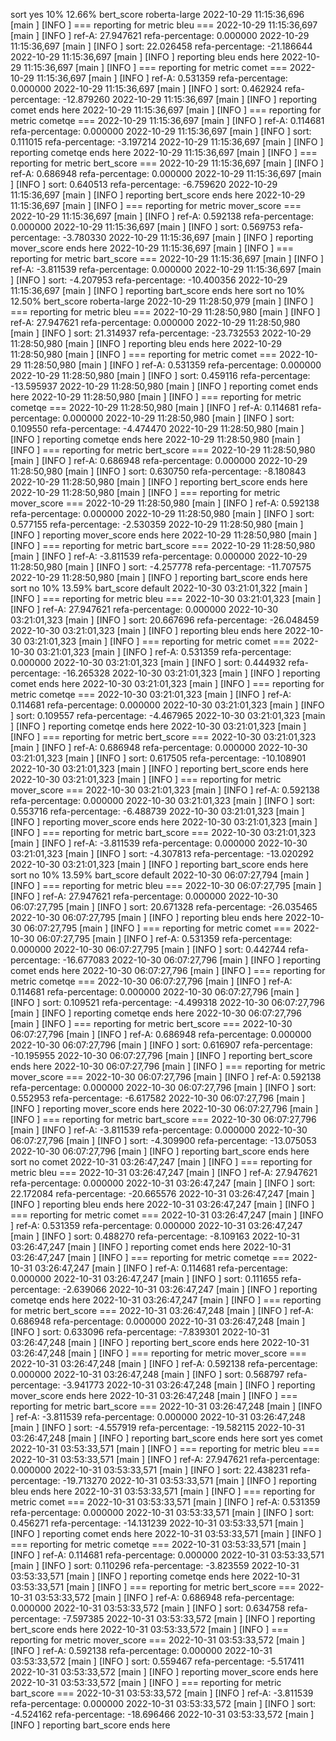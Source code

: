 sort yes 10% 12.66% bert_score roberta-large
2022-10-29 11:15:36,696 [main           ] [INFO ]  === reporting for metric bleu ===
2022-10-29 11:15:36,697 [main           ] [INFO ]  ref-A: 27.947621 refa-percentage: 0.000000
2022-10-29 11:15:36,697 [main           ] [INFO ]  sort: 22.026458 refa-percentage: -21.186644
2022-10-29 11:15:36,697 [main           ] [INFO ]  reporting bleu ends here
2022-10-29 11:15:36,697 [main           ] [INFO ]  === reporting for metric comet ===
2022-10-29 11:15:36,697 [main           ] [INFO ]  ref-A: 0.531359 refa-percentage: 0.000000
2022-10-29 11:15:36,697 [main           ] [INFO ]  sort: 0.462924 refa-percentage: -12.879260
2022-10-29 11:15:36,697 [main           ] [INFO ]  reporting comet ends here
2022-10-29 11:15:36,697 [main           ] [INFO ]  === reporting for metric cometqe ===
2022-10-29 11:15:36,697 [main           ] [INFO ]  ref-A: 0.114681 refa-percentage: 0.000000
2022-10-29 11:15:36,697 [main           ] [INFO ]  sort: 0.111015 refa-percentage: -3.197214
2022-10-29 11:15:36,697 [main           ] [INFO ]  reporting cometqe ends here
2022-10-29 11:15:36,697 [main           ] [INFO ]  === reporting for metric bert_score ===
2022-10-29 11:15:36,697 [main           ] [INFO ]  ref-A: 0.686948 refa-percentage: 0.000000
2022-10-29 11:15:36,697 [main           ] [INFO ]  sort: 0.640513 refa-percentage: -6.759620
2022-10-29 11:15:36,697 [main           ] [INFO ]  reporting bert_score ends here
2022-10-29 11:15:36,697 [main           ] [INFO ]  === reporting for metric mover_score ===
2022-10-29 11:15:36,697 [main           ] [INFO ]  ref-A: 0.592138 refa-percentage: 0.000000
2022-10-29 11:15:36,697 [main           ] [INFO ]  sort: 0.569753 refa-percentage: -3.780330
2022-10-29 11:15:36,697 [main           ] [INFO ]  reporting mover_score ends here
2022-10-29 11:15:36,697 [main           ] [INFO ]  === reporting for metric bart_score ===
2022-10-29 11:15:36,697 [main           ] [INFO ]  ref-A: -3.811539 refa-percentage: 0.000000
2022-10-29 11:15:36,697 [main           ] [INFO ]  sort: -4.207953 refa-percentage: -10.400356
2022-10-29 11:15:36,697 [main           ] [INFO ]  reporting bart_score ends here
sort no 10% 12.50% bert_score roberta-large
2022-10-29 11:28:50,979 [main           ] [INFO ]  === reporting for metric bleu ===
2022-10-29 11:28:50,980 [main           ] [INFO ]  ref-A: 27.947621 refa-percentage: 0.000000
2022-10-29 11:28:50,980 [main           ] [INFO ]  sort: 21.314937 refa-percentage: -23.732553
2022-10-29 11:28:50,980 [main           ] [INFO ]  reporting bleu ends here
2022-10-29 11:28:50,980 [main           ] [INFO ]  === reporting for metric comet ===
2022-10-29 11:28:50,980 [main           ] [INFO ]  ref-A: 0.531359 refa-percentage: 0.000000
2022-10-29 11:28:50,980 [main           ] [INFO ]  sort: 0.459116 refa-percentage: -13.595937
2022-10-29 11:28:50,980 [main           ] [INFO ]  reporting comet ends here
2022-10-29 11:28:50,980 [main           ] [INFO ]  === reporting for metric cometqe ===
2022-10-29 11:28:50,980 [main           ] [INFO ]  ref-A: 0.114681 refa-percentage: 0.000000
2022-10-29 11:28:50,980 [main           ] [INFO ]  sort: 0.109550 refa-percentage: -4.474470
2022-10-29 11:28:50,980 [main           ] [INFO ]  reporting cometqe ends here
2022-10-29 11:28:50,980 [main           ] [INFO ]  === reporting for metric bert_score ===
2022-10-29 11:28:50,980 [main           ] [INFO ]  ref-A: 0.686948 refa-percentage: 0.000000
2022-10-29 11:28:50,980 [main           ] [INFO ]  sort: 0.630750 refa-percentage: -8.180843
2022-10-29 11:28:50,980 [main           ] [INFO ]  reporting bert_score ends here
2022-10-29 11:28:50,980 [main           ] [INFO ]  === reporting for metric mover_score ===
2022-10-29 11:28:50,980 [main           ] [INFO ]  ref-A: 0.592138 refa-percentage: 0.000000
2022-10-29 11:28:50,980 [main           ] [INFO ]  sort: 0.577155 refa-percentage: -2.530359
2022-10-29 11:28:50,980 [main           ] [INFO ]  reporting mover_score ends here
2022-10-29 11:28:50,980 [main           ] [INFO ]  === reporting for metric bart_score ===
2022-10-29 11:28:50,980 [main           ] [INFO ]  ref-A: -3.811539 refa-percentage: 0.000000
2022-10-29 11:28:50,980 [main           ] [INFO ]  sort: -4.257778 refa-percentage: -11.707575
2022-10-29 11:28:50,980 [main           ] [INFO ]  reporting bart_score ends here
sort no 10% 13.59% bart_score default
2022-10-30 03:21:01,322 [main           ] [INFO ]  === reporting for metric bleu ===
2022-10-30 03:21:01,323 [main           ] [INFO ]  ref-A: 27.947621 refa-percentage: 0.000000
2022-10-30 03:21:01,323 [main           ] [INFO ]  sort: 20.667696 refa-percentage: -26.048459
2022-10-30 03:21:01,323 [main           ] [INFO ]  reporting bleu ends here
2022-10-30 03:21:01,323 [main           ] [INFO ]  === reporting for metric comet ===
2022-10-30 03:21:01,323 [main           ] [INFO ]  ref-A: 0.531359 refa-percentage: 0.000000
2022-10-30 03:21:01,323 [main           ] [INFO ]  sort: 0.444932 refa-percentage: -16.265328
2022-10-30 03:21:01,323 [main           ] [INFO ]  reporting comet ends here
2022-10-30 03:21:01,323 [main           ] [INFO ]  === reporting for metric cometqe ===
2022-10-30 03:21:01,323 [main           ] [INFO ]  ref-A: 0.114681 refa-percentage: 0.000000
2022-10-30 03:21:01,323 [main           ] [INFO ]  sort: 0.109557 refa-percentage: -4.467965
2022-10-30 03:21:01,323 [main           ] [INFO ]  reporting cometqe ends here
2022-10-30 03:21:01,323 [main           ] [INFO ]  === reporting for metric bert_score ===
2022-10-30 03:21:01,323 [main           ] [INFO ]  ref-A: 0.686948 refa-percentage: 0.000000
2022-10-30 03:21:01,323 [main           ] [INFO ]  sort: 0.617505 refa-percentage: -10.108901
2022-10-30 03:21:01,323 [main           ] [INFO ]  reporting bert_score ends here
2022-10-30 03:21:01,323 [main           ] [INFO ]  === reporting for metric mover_score ===
2022-10-30 03:21:01,323 [main           ] [INFO ]  ref-A: 0.592138 refa-percentage: 0.000000
2022-10-30 03:21:01,323 [main           ] [INFO ]  sort: 0.553716 refa-percentage: -6.488739
2022-10-30 03:21:01,323 [main           ] [INFO ]  reporting mover_score ends here
2022-10-30 03:21:01,323 [main           ] [INFO ]  === reporting for metric bart_score ===
2022-10-30 03:21:01,323 [main           ] [INFO ]  ref-A: -3.811539 refa-percentage: 0.000000
2022-10-30 03:21:01,323 [main           ] [INFO ]  sort: -4.307813 refa-percentage: -13.020292
2022-10-30 03:21:01,323 [main           ] [INFO ]  reporting bart_score ends here
sort no 10% 13.59% bart_score default
2022-10-30 06:07:27,794 [main           ] [INFO ]  === reporting for metric bleu ===
2022-10-30 06:07:27,795 [main           ] [INFO ]  ref-A: 27.947621 refa-percentage: 0.000000
2022-10-30 06:07:27,795 [main           ] [INFO ]  sort: 20.671328 refa-percentage: -26.035465
2022-10-30 06:07:27,795 [main           ] [INFO ]  reporting bleu ends here
2022-10-30 06:07:27,795 [main           ] [INFO ]  === reporting for metric comet ===
2022-10-30 06:07:27,795 [main           ] [INFO ]  ref-A: 0.531359 refa-percentage: 0.000000
2022-10-30 06:07:27,795 [main           ] [INFO ]  sort: 0.442744 refa-percentage: -16.677083
2022-10-30 06:07:27,796 [main           ] [INFO ]  reporting comet ends here
2022-10-30 06:07:27,796 [main           ] [INFO ]  === reporting for metric cometqe ===
2022-10-30 06:07:27,796 [main           ] [INFO ]  ref-A: 0.114681 refa-percentage: 0.000000
2022-10-30 06:07:27,796 [main           ] [INFO ]  sort: 0.109521 refa-percentage: -4.499318
2022-10-30 06:07:27,796 [main           ] [INFO ]  reporting cometqe ends here
2022-10-30 06:07:27,796 [main           ] [INFO ]  === reporting for metric bert_score ===
2022-10-30 06:07:27,796 [main           ] [INFO ]  ref-A: 0.686948 refa-percentage: 0.000000
2022-10-30 06:07:27,796 [main           ] [INFO ]  sort: 0.616907 refa-percentage: -10.195955
2022-10-30 06:07:27,796 [main           ] [INFO ]  reporting bert_score ends here
2022-10-30 06:07:27,796 [main           ] [INFO ]  === reporting for metric mover_score ===
2022-10-30 06:07:27,796 [main           ] [INFO ]  ref-A: 0.592138 refa-percentage: 0.000000
2022-10-30 06:07:27,796 [main           ] [INFO ]  sort: 0.552953 refa-percentage: -6.617582
2022-10-30 06:07:27,796 [main           ] [INFO ]  reporting mover_score ends here
2022-10-30 06:07:27,796 [main           ] [INFO ]  === reporting for metric bart_score ===
2022-10-30 06:07:27,796 [main           ] [INFO ]  ref-A: -3.811539 refa-percentage: 0.000000
2022-10-30 06:07:27,796 [main           ] [INFO ]  sort: -4.309900 refa-percentage: -13.075053
2022-10-30 06:07:27,796 [main           ] [INFO ]  reporting bart_score ends here
sort no comet
2022-10-31 03:26:47,247 [main           ] [INFO ]  === reporting for metric bleu ===
2022-10-31 03:26:47,247 [main           ] [INFO ]  ref-A: 27.947621 refa-percentage: 0.000000
2022-10-31 03:26:47,247 [main           ] [INFO ]  sort: 22.172084 refa-percentage: -20.665576
2022-10-31 03:26:47,247 [main           ] [INFO ]  reporting bleu ends here
2022-10-31 03:26:47,247 [main           ] [INFO ]  === reporting for metric comet ===
2022-10-31 03:26:47,247 [main           ] [INFO ]  ref-A: 0.531359 refa-percentage: 0.000000
2022-10-31 03:26:47,247 [main           ] [INFO ]  sort: 0.488270 refa-percentage: -8.109163
2022-10-31 03:26:47,247 [main           ] [INFO ]  reporting comet ends here
2022-10-31 03:26:47,247 [main           ] [INFO ]  === reporting for metric cometqe ===
2022-10-31 03:26:47,247 [main           ] [INFO ]  ref-A: 0.114681 refa-percentage: 0.000000
2022-10-31 03:26:47,247 [main           ] [INFO ]  sort: 0.111655 refa-percentage: -2.639066
2022-10-31 03:26:47,247 [main           ] [INFO ]  reporting cometqe ends here
2022-10-31 03:26:47,247 [main           ] [INFO ]  === reporting for metric bert_score ===
2022-10-31 03:26:47,248 [main           ] [INFO ]  ref-A: 0.686948 refa-percentage: 0.000000
2022-10-31 03:26:47,248 [main           ] [INFO ]  sort: 0.633096 refa-percentage: -7.839301
2022-10-31 03:26:47,248 [main           ] [INFO ]  reporting bert_score ends here
2022-10-31 03:26:47,248 [main           ] [INFO ]  === reporting for metric mover_score ===
2022-10-31 03:26:47,248 [main           ] [INFO ]  ref-A: 0.592138 refa-percentage: 0.000000
2022-10-31 03:26:47,248 [main           ] [INFO ]  sort: 0.568797 refa-percentage: -3.941773
2022-10-31 03:26:47,248 [main           ] [INFO ]  reporting mover_score ends here
2022-10-31 03:26:47,248 [main           ] [INFO ]  === reporting for metric bart_score ===
2022-10-31 03:26:47,248 [main           ] [INFO ]  ref-A: -3.811539 refa-percentage: 0.000000
2022-10-31 03:26:47,248 [main           ] [INFO ]  sort: -4.557919 refa-percentage: -19.582115
2022-10-31 03:26:47,248 [main           ] [INFO ]  reporting bart_score ends here
sort yes comet
2022-10-31 03:53:33,571 [main           ] [INFO ]  === reporting for metric bleu ===
2022-10-31 03:53:33,571 [main           ] [INFO ]  ref-A: 27.947621 refa-percentage: 0.000000
2022-10-31 03:53:33,571 [main           ] [INFO ]  sort: 22.438231 refa-percentage: -19.713270
2022-10-31 03:53:33,571 [main           ] [INFO ]  reporting bleu ends here
2022-10-31 03:53:33,571 [main           ] [INFO ]  === reporting for metric comet ===
2022-10-31 03:53:33,571 [main           ] [INFO ]  ref-A: 0.531359 refa-percentage: 0.000000
2022-10-31 03:53:33,571 [main           ] [INFO ]  sort: 0.456271 refa-percentage: -14.131239
2022-10-31 03:53:33,571 [main           ] [INFO ]  reporting comet ends here
2022-10-31 03:53:33,571 [main           ] [INFO ]  === reporting for metric cometqe ===
2022-10-31 03:53:33,571 [main           ] [INFO ]  ref-A: 0.114681 refa-percentage: 0.000000
2022-10-31 03:53:33,571 [main           ] [INFO ]  sort: 0.110296 refa-percentage: -3.823559
2022-10-31 03:53:33,571 [main           ] [INFO ]  reporting cometqe ends here
2022-10-31 03:53:33,571 [main           ] [INFO ]  === reporting for metric bert_score ===
2022-10-31 03:53:33,572 [main           ] [INFO ]  ref-A: 0.686948 refa-percentage: 0.000000
2022-10-31 03:53:33,572 [main           ] [INFO ]  sort: 0.634758 refa-percentage: -7.597385
2022-10-31 03:53:33,572 [main           ] [INFO ]  reporting bert_score ends here
2022-10-31 03:53:33,572 [main           ] [INFO ]  === reporting for metric mover_score ===
2022-10-31 03:53:33,572 [main           ] [INFO ]  ref-A: 0.592138 refa-percentage: 0.000000
2022-10-31 03:53:33,572 [main           ] [INFO ]  sort: 0.559467 refa-percentage: -5.517411
2022-10-31 03:53:33,572 [main           ] [INFO ]  reporting mover_score ends here
2022-10-31 03:53:33,572 [main           ] [INFO ]  === reporting for metric bart_score ===
2022-10-31 03:53:33,572 [main           ] [INFO ]  ref-A: -3.811539 refa-percentage: 0.000000
2022-10-31 03:53:33,572 [main           ] [INFO ]  sort: -4.524162 refa-percentage: -18.696466
2022-10-31 03:53:33,572 [main           ] [INFO ]  reporting bart_score ends here
